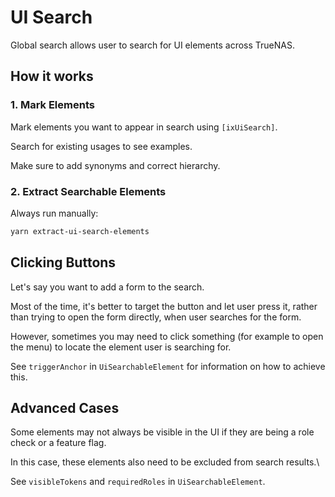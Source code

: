 # UI Search

Global search allows user to search for UI elements across TrueNAS.

## How it works

### 1. Mark Elements

Mark elements you want to appear in search using `[ixUiSearch]`.

Search for existing usages to see examples.

Make sure to add synonyms and correct hierarchy.

### 2. Extract Searchable Elements

Always run manually:

```bash
yarn extract-ui-search-elements
```

## Clicking Buttons
Let's say you want to add a form to the search.

Most of the time, it's better to target the button and let user press it, rather than trying to open the form directly, when user searches for the form.

However, sometimes you may need to click something (for example to open the menu) to locate the element user is searching for.

See `triggerAnchor` in `UiSearchableElement` for information on how to achieve this.

## Advanced Cases

Some elements may not always be visible in the UI if they are being a role check or a feature flag.

In this case, these elements also need to be excluded from search results.\

See `visibleTokens` and `requiredRoles` in `UiSearchableElement`.
